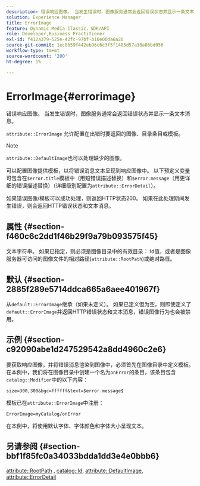```yaml
---
description: 错误响应图像。 当发生错误时，图像服务通常会返回错误状态并显示一条文本消息。
solution: Experience Manager
title: ErrorImage
feature: Dynamic Media Classic，SDK/API
role: Developer,Business Practitioner
exl-id: f412a379-525e-42fc-97bf-b10e00da6a20
source-git-commit: 1ec8b59f442eb96c6c3f5f1405d57a38a86bd056
workflow-type: tm+mt
source-wordcount: '280'
ht-degree: 1%

---
```


# ErrorImage{#errorimage}

错误响应图像。 当发生错误时，图像服务通常会返回错误状态并显示一条文本消息。

`attribute::ErrorImage` 允许配置在出错时要返回的图像、目录条目或模板。

>[!NOTE]
>
>`attribute::DefaultImage`也可以处理缺少的图像。

可以配置图像提供模板，以将错误消息文本呈现到响应图像中。 以下预定义变量可包含在`$error.title`模板中（用短错误描述替换）和`$error.message`（用更详细的错误描述替换）（详细级别配置为`attribute::ErrorDetail`）。

如果错误图像/模板可以成功处理，则返回HTTP状态200。 如果在此处理期间发生错误，则会返回HTTP错误状态和文本消息。

## 属性 {#section-f460c6c2dd1f46b29f9a79b093575f45}

文本字符串。 如果已指定，则必须是图像目录中的有效目录：:Id值，或者是图像服务器可访问的图像文件的相对路径(`attribute::RootPath`)或绝对路径。

## 默认 {#section-2885f289e5714ddca665a6aee401967f}

从`default::ErrorImage`继承（如果未定义）。 如果已定义但为空，则即使定义了`default::ErrorImage`并返回HTTP错误状态和文本消息，错误图像行为也会被禁用。

## 示例 {#section-c92090abe1d247529542a8dd4960c2e6}

要获取响应图像，并将错误消息渲染到图像中，必须首先在图像目录中定义模板。 在本例中，我们将在图像目录中创建一个名为`onError`的条目，该条目包含`catalog::Modifier`中的以下内容：

`size=300,300&bgc=ffffff&text=$error.message$`

模板已在`attribute::ErrorImage`中注册：

`ErrorImage=myCatalog/onError`

在本例中，将使用默认字体、字体颜色和字体大小呈现文本。

## 另请参阅 {#section-bbf1f85fc0a34033bdda1dd3e4e0bbb6}

[attribute::RootPath](../../../../../is-api/image-catalog/image-serving-api-ref/c-image-catalog-reference/c-attributes-reference/r-rootpath.md#reference-17d57e5967be403b8408fa7214017494) ,  [catalog::Id](/help/aem-is-ir-api/is-api/image-catalog/image-serving-api-ref/c-image-catalog-reference/c-image-svg-data-reference/c-image-data-reference/r-id-cat.md),  [attribute::DefaultImage](../../../../../is-api/image-catalog/image-serving-api-ref/c-image-catalog-reference/c-attributes-reference/r-is-cat-defaultimage.md#reference-8e9900e129f54ed68462a3c2fc3bc433),  [attribute::ErrorDetail](../../../../../is-api/image-catalog/image-serving-api-ref/c-image-catalog-reference/c-attributes-reference/r-errordetail.md#reference-4987c8cddcba4c88960170e49cafc561)
